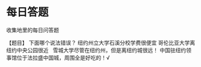 # 每日答题
收集地里的每日问答题


【题目】 下面哪个说法错误？
  纽约州立大学石溪分校学费很便宜
  哥伦比亚大学离纽约中央公园很近
  雪城大学尽管在纽约州，但是离纽约城很远！
  中国驻纽约领事馆位于法拉盛中国城，周围全是好吃的！√

